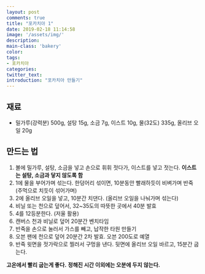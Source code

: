 ```yaml
---
layout: post
comments: true
title: "포카치아 1"
date: 2019-02-18 11:14:58
image: '/assets/img/'
description:
main-class: 'bakery'
color:
tags:
- 포카치아
categories:
twitter_text:
introduction: "포카치아 만들기"
---
```


## 재료

- 밀가루(강력분) 500g, 설탕 15g, 소금 7g, 이스트 10g, 물(32도) 335g, 올리브 오일 20g

## 만드는 법

1. 볼에 밀가루, 설탕, 소금을 넣고 손으로 휘휘 젓다가, 이스트를 넣고 젓는다. **이스트는 설탕, 소금과 닿지 않도록 함**
2. 1에 물을 부어가며 섞는다. 한덩어리 섞이면, 10분동안 빨래하듯이 비벼가며 반죽 (주먹으로 치듯이 섞어가며)
3. 2에 올리브 오일을 넣고, 10분간 치댄다. (올리브 오일을 나눠가며 섞는다)
4. 비닐 또는 천으로 덮어서, 32~35도의 따뜻한 곳에서 40분 발효
5. 4를 12등분한다. (저울 활용)
6. 캔버스 천과 비닐로 덮어 20분간 벤치타임
7. 반죽을 손으로 눌러서 가스를 빼고, 납작한 타원 만들기
8. 오븐 팬에 천으로 덮어 20분간 2차 발효. 오븐 200도로 예열
9. 반죽 윗면을 젓가락으로 찔러서 구멍을 낸다. 뒷면에 올리브 오일 바르고, 15분간 굽는다.

**고온에서 빨리 굽는게 좋다.**
**정해진 시간 이외에는 오분에 두지 않는다.**